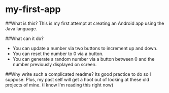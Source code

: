 # my-first-app

##What is this?
This is my first attempt at creating an Android app using the Java language.

##What can it do?
- You can update a number via two buttons to increment up and down.
- You can reset the number to 0 via a button.
- You can generate a random number via a button between 0 and the number previously displayed on screen.

##Why write such a complicated readme?
Its good practice to do so I suppose. Plus, my past self will get a hoot out of looking at these old projects of mine. (I know I'm reading this right now)
